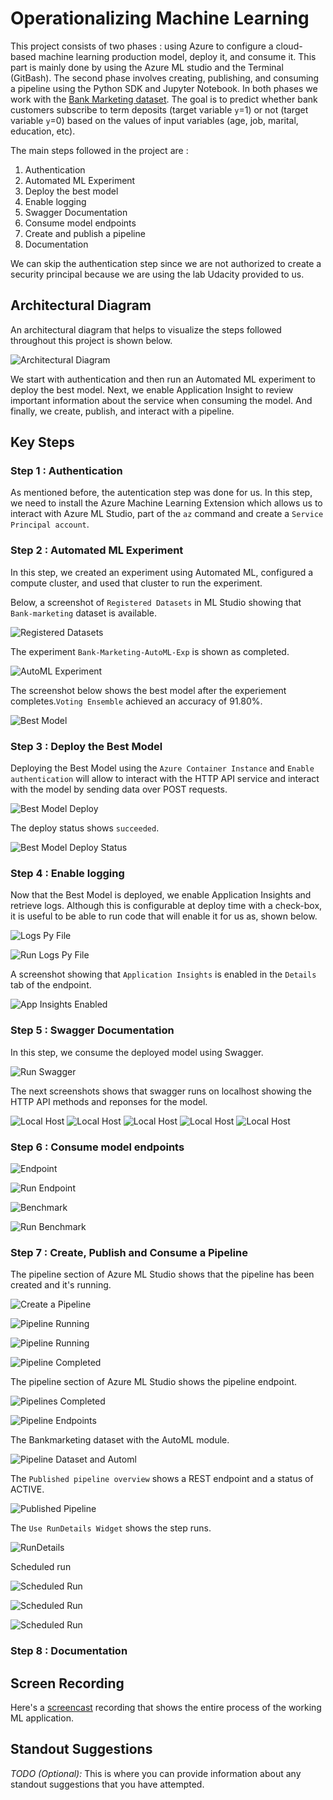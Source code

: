 # Operationalizing Machine Learning

This project consists of two phases :  using Azure to configure a cloud-based machine learning production model, deploy it, and consume it. This part is mainly done by using the Azure ML studio and the Terminal (GitBash). The second phase involves creating, publishing, and consuming a pipeline using the Python SDK and Jupyter Notebook. In both phases we work with the [Bank Marketing dataset](https://automlsamplenotebookdata.blob.core.windows.net/automl-sample-notebook-data/bankmarketing_train.csv). The goal is to predict whether bank customers subscribe to term deposits (target variable `y`=1) or not (target variable `y`=0) based on the values of input variables (age, job, marital, education, etc).

The main steps followed in the project are :

1. Authentication
2. Automated ML Experiment
3. Deploy the best model
4. Enable logging
5. Swagger Documentation
6. Consume model endpoints
7. Create and publish a pipeline
8. Documentation

We can skip the authentication step since we are not authorized to create a security principal because we are using the lab Udacity provided to us.

## Architectural Diagram

An architectural diagram that helps to visualize the steps followed throughout this project is shown below. 

![Architectural Diagram](https://github.com/nbelmokhtar/Udacity_AZMLND_Project_2_Operationalizing_ML/blob/master/starter_files/screenshots/architectual_diagram.png) 

We start with authentication and then run an Automated ML experiment to deploy the best model. Next, we enable Application Insight to review important information about the service when consuming the model. And finally, we create, publish, and interact with a pipeline. 

## Key Steps

### Step 1 : Authentication

As mentioned before, the autentication step was done for us. In this step, we need to install the Azure Machine Learning Extension which allows us to interact with Azure ML Studio, part of the `az` command and create a `Service Principal account`. 

### Step 2 : Automated ML Experiment

In this step, we created an experiment using Automated ML, configured a compute cluster, and used that cluster to run the experiment. 

Below, a screenshot of `Registered Datasets` in ML Studio showing that `Bank-marketing` dataset is available.

![Registered Datasets](https://github.com/nbelmokhtar/Udacity_AZMLND_Project_2_Operationalizing_ML/blob/master/starter_files/screenshots/01_registered_datasets.PNG) 

The experiment `Bank-Marketing-AutoML-Exp` is shown as completed.

![AutoML Experiment](https://github.com/nbelmokhtar/Udacity_AZMLND_Project_2_Operationalizing_ML/blob/master/starter_files/screenshots/02_autoML_experiment.PNG) 

The screenshot below shows the best model after the experiement completes.`Voting Ensemble` achieved an accuracy of 91.80%.

![Best Model](https://github.com/nbelmokhtar/Udacity_AZMLND_Project_2_Operationalizing_ML/blob/master/starter_files/screenshots/04_autoML_best_model.PNG)  

### Step 3 : Deploy the Best Model

Deploying the Best Model using the `Azure Container Instance` and `Enable authentication` will allow to interact with the HTTP API service and interact with the model by sending data over POST requests.

![Best Model Deploy](https://github.com/nbelmokhtar/Udacity_AZMLND_Project_2_Operationalizing_ML/blob/master/starter_files/screenshots/05_autoML_best_model_deploy.PNG)

The deploy status shows `succeeded`.

![Best Model Deploy Status](https://github.com/nbelmokhtar/Udacity_AZMLND_Project_2_Operationalizing_ML/blob/master/starter_files/screenshots/06_autoML_best_model_deploy_status.PNG)

### Step 4 : Enable logging

Now that the Best Model is deployed, we enable Application Insights and retrieve logs. Although this is configurable at deploy time with a check-box, it is useful to be able to run code that will enable it for us as, shown below.

![Logs Py File](https://github.com/nbelmokhtar/Udacity_AZMLND_Project_2_Operationalizing_ML/blob/master/starter_files/screenshots/07_logs_py.PNG)

![Run Logs Py File](https://github.com/nbelmokhtar/Udacity_AZMLND_Project_2_Operationalizing_ML/blob/master/starter_files/screenshots/08_run_logs_py.PNG)

A screenshot showing that `Application Insights` is enabled in the `Details` tab of the endpoint.

![App Insights Enabled](https://github.com/nbelmokhtar/Udacity_AZMLND_Project_2_Operationalizing_ML/blob/master/starter_files/screenshots/09_app_insights_enabled.PNG)

### Step 5 : Swagger Documentation

In this step, we consume the deployed model using Swagger.

![Run Swagger](https://github.com/nbelmokhtar/Udacity_AZMLND_Project_2_Operationalizing_ML/blob/master/starter_files/screenshots/10_run_swagger_sh.PNG)

The next screenshots shows that swagger runs on localhost showing the HTTP API methods and reponses for the model.

![Local Host](https://github.com/nbelmokhtar/Udacity_AZMLND_Project_2_Operationalizing_ML/blob/master/starter_files/screenshots/12_local_host_8000_explore.PNG)
![Local Host](https://github.com/nbelmokhtar/Udacity_AZMLND_Project_2_Operationalizing_ML/blob/master/starter_files/screenshots/13_local_host_8000_explore.PNG)
![Local Host](https://github.com/nbelmokhtar/Udacity_AZMLND_Project_2_Operationalizing_ML/blob/master/starter_files/screenshots/14_local_host_8000_explore.PNG)
![Local Host](https://github.com/nbelmokhtar/Udacity_AZMLND_Project_2_Operationalizing_ML/blob/master/starter_files/screenshots/15_local_host_8000_explore.PNG)
![Local Host](https://github.com/nbelmokhtar/Udacity_AZMLND_Project_2_Operationalizing_ML/blob/master/starter_files/screenshots/16_local_host_8000_explore.PNG)

### Step 6 : Consume model endpoints

![Endpoint](https://github.com/nbelmokhtar/Udacity_AZMLND_Project_2_Operationalizing_ML/blob/master/starter_files/screenshots/17_endpoint_py.PNG)

![Run Endpoint](https://github.com/nbelmokhtar/Udacity_AZMLND_Project_2_Operationalizing_ML/blob/master/starter_files/screenshots/18_run_endpoint_py_1.PNG)

![Benchmark](https://github.com/nbelmokhtar/Udacity_AZMLND_Project_2_Operationalizing_ML/blob/master/starter_files/screenshots/19_benchmark_sh.PNG)

![Run Benchmark](https://github.com/nbelmokhtar/Udacity_AZMLND_Project_2_Operationalizing_ML/blob/master/starter_files/screenshots/20_run_benchmark_sh_1.PNG)

### Step 7 : Create, Publish and Consume a Pipeline

The pipeline section of Azure ML Studio shows that the pipeline has been created and it's running.

![Create a Pipeline](https://github.com/nbelmokhtar/Udacity_AZMLND_Project_2_Operationalizing_ML/blob/master/starter_files/screenshots/21_pipeline_created.PNG)

![Pipeline Running](https://github.com/nbelmokhtar/Udacity_AZMLND_Project_2_Operationalizing_ML/blob/master/starter_files/screenshots/22_pipeline_running.PNG)

![Pipeline Running](https://github.com/nbelmokhtar/Udacity_AZMLND_Project_2_Operationalizing_ML/blob/master/starter_files/screenshots/23_pipeline_running.PNG)

![Pipeline Completed](https://github.com/nbelmokhtar/Udacity_AZMLND_Project_2_Operationalizing_ML/blob/master/starter_files/screenshots/24_pipeline_completed.PNG)

The pipeline section of Azure ML Studio shows the pipeline endpoint.

![Pipelines Completed](https://github.com/nbelmokhtar/Udacity_AZMLND_Project_2_Operationalizing_ML/blob/master/starter_files/screenshots/25_pipelines_completed.PNG)

![Pipeline Endpoints](https://github.com/nbelmokhtar/Udacity_AZMLND_Project_2_Operationalizing_ML/blob/master/starter_files/screenshots/26_pipeline_endpoints.PNG)

The Bankmarketing dataset with the AutoML module.

![Pipeline Dataset and Automl](https://github.com/nbelmokhtar/Udacity_AZMLND_Project_2_Operationalizing_ML/blob/master/starter_files/screenshots/27_pipeline_dataset_and_automl_module.PNG)

The `Published pipeline overview` shows a REST endpoint and a status of ACTIVE.

![Published Pipeline](https://github.com/nbelmokhtar/Udacity_AZMLND_Project_2_Operationalizing_ML/blob/master/starter_files/screenshots/28_published_pipeline_overview.PNG)

The `Use RunDetails Widget` shows the step runs.

![RunDetails](https://github.com/nbelmokhtar/Udacity_AZMLND_Project_2_Operationalizing_ML/blob/master/starter_files/screenshots/29_rundetails.PNG)

Scheduled run

![Scheduled Run](https://github.com/nbelmokhtar/Udacity_AZMLND_Project_2_Operationalizing_ML/blob/master/starter_files/screenshots/30_scheduled_runs_1.PNG)

![Scheduled Run](https://github.com/nbelmokhtar/Udacity_AZMLND_Project_2_Operationalizing_ML/blob/master/starter_files/screenshots/30_scheduled_runs_2.PNG)

![Scheduled Run](https://github.com/nbelmokhtar/Udacity_AZMLND_Project_2_Operationalizing_ML/blob/master/starter_files/screenshots/31_automl_module.PNG)

### Step 8 : Documentation

## Screen Recording

Here's a [screencast](https://www.dropbox.com/s/9f96vbuqten905g/NB-Udacity-AZMLND-Project-2.mp4?dl=0) recording that shows the entire process of the working ML application.

## Standout Suggestions
*TODO (Optional):* This is where you can provide information about any standout suggestions that you have attempted.
